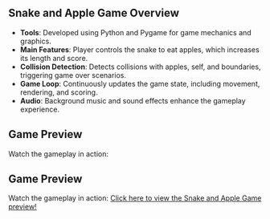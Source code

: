 
<h2>Snake and Apple Game Overview</h2>
<ul>
    <li><strong>Tools</strong>: Developed using Python and Pygame for game mechanics and graphics.</li>
    <li><strong>Main Features</strong>: Player controls the snake to eat apples, which increases its length and score.</li>
    <li><strong>Collision Detection</strong>: Detects collisions with apples, self, and boundaries, triggering game over scenarios.</li>
    <li><strong>Game Loop</strong>: Continuously updates the game state, including movement, rendering, and scoring.</li>
    <li><strong>Audio</strong>: Background music and sound effects enhance the gameplay experience.</li>
</ul>

<h2>Game Preview</h2>
<p>Watch the gameplay in action:</p>

<h2>Game Preview</h2>
<p>Watch the gameplay in action: <a href="python_snake-game\Preview.mp4" target="_blank">Click here to view the Snake and Apple Game preview!</a></p>



    
</video>
